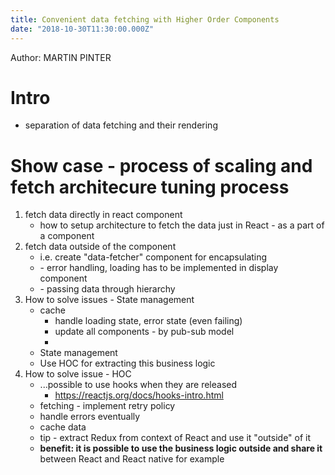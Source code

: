 ```yaml
---
title: Convenient data fetching with Higher Order Components
date: "2018-10-30T11:30:00.000Z"
---
```


Author: MARTIN PINTER

# Intro
* separation of data fetching and their rendering

# Show case - process of scaling and fetch architecure tuning process
1. fetch data directly in react component
    * how to setup architecture to fetch the data just in React - as a part of a component
2. fetch data outside of the component
    * i.e. create "data-fetcher" component for encapsulating
    * \- error handling, loading has to be implemented in display component
    * \- passing data through hierarchy 
3. How to solve issues - State management
    * cache
      * handle loading state, error state (even failing)
      * update all components - by pub-sub model
      * 
    * State management
    * Use HOC for extracting this business logic
4. How to solve issue  - HOC
    * ...possible to use hooks when they are released
      * https://reactjs.org/docs/hooks-intro.html
    * fetching - implement retry policy
    * handle errors eventually
    * cache data 
    * tip - extract Redux from context of React and use it "outside" of it
    * **benefit: it is possible to use the business logic outside and share it** between React and React native for example